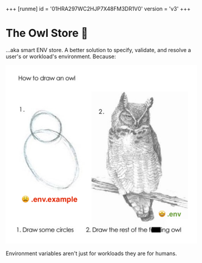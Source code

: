 +++
[runme]
id = '01HRA297WC2HJP7X48FM3DR1V0'
version = 'v3'
+++

# The Owl Store 🦉

...aka smart ENV store. A better solution to specify, validate, and resolve a user's or workload's environment. Because:

![Owl Store](owl.png)

Environment variables aren't just for workloads they are for humans.
